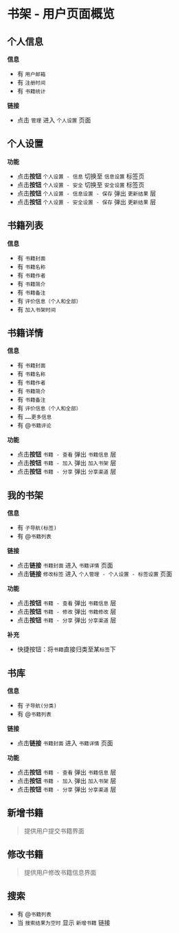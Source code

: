 # 书架 - 用户页面概览

## 个人信息
**信息**
- 有 `用户邮箱`
- 有 `注册时间`
- 有 `书籍统计`

**链接**
- 点击 `管理` 进入 `个人设置` 页面

## 个人设置

**功能**
- 点击**按钮** `个人设置 - 信息` 切换至 `信息设置` 标签页
- 点击**按钮** `个人设置 - 安全` 切换至 `安全设置` 标签页
- 点击**按钮** `个人设置 - 信息设置 - 保存` 弹出 `更新结果` 层
- 点击**按钮** `个人设置 - 安全设置 - 保存` 弹出 `更新结果` 层


## 书籍列表
**信息**

- 有 `书籍封面`
- 有 `书籍名称`
- 有 `书籍作者`
- 有 `书籍简介`
- 有 `书籍备注`
- 有 `评价信息（个人和全部）`
- 有 `加入书架时间`


## 书籍详情
**信息**

- 有 `书籍封面`
- 有 `书籍名称`
- 有 `书籍作者`
- 有 `书籍简介`
- 有 `书籍备注`
- 有 `评价信息（个人和全部）`
- 有 `……更多信息`
- 有 @`书籍评论`

**功能**

- 点击**按钮** `书籍 - 查看` 弹出 `书籍信息` 层
- 点击**按钮** `书籍 - 加入` 弹出 `加入书架` 层
- 点击**按钮** `书籍 - 分享` 弹出 `分享渠道` 层


## 我的书架
**信息**

- 有 `子导航(标签)`
- 有 @`书籍列表`

**链接**

- 点击**链接** `书籍封面` 进入 `书籍详情` 页面
- 点击**链接** `修改标签` 进入 `个人管理 - 个人设置 - 标签设置` 页面

**功能**

- 点击**按钮** `书籍 - 查看` 弹出 `书籍信息` 层
- 点击**按钮** `书籍 - 修改` 弹出 `书籍修改` 层
- 点击**按钮** `书籍 - 分享` 弹出 `分享渠道` 层

**补充**

- 快捷按钮：将`书籍`直接归类至某`标签`下

## 书库
**信息**

- 有 `子导航(分类)`
- 有 @`书籍列表`

**链接**

- 点击**链接** `书籍封面` 进入 `书籍详情` 页面

**功能**

- 点击**按钮** `书籍 - 查看` 弹出 `书籍信息` 层
- 点击**按钮** `书籍 - 加入` 弹出 `加入书架` 层
- 点击**按钮** `书籍 - 分享` 弹出 `分享渠道` 层


## 新增书籍
> 提供用户提交书籍界面

## 修改书籍
> 提供用户修改书籍信息界面

## 搜索

- 有 @`书籍列表`
- 当 `搜索结果为空时` 显示 `新增书籍` 链接